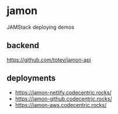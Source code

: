# jamon
JAMStack deploying demos

## backend
https://github.com/totev/jamon-api

## deployments
 * https://jamon-netlify.codecentric.rocks/
 * https://jamon-github.codecentric.rocks/
 * https://jamon-aws.codecentric.rocks/
